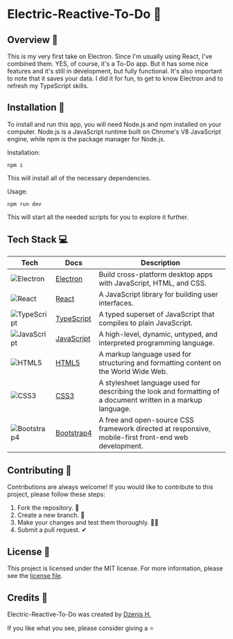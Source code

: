 ##

# Electric-Reactive-To-Do 📝

## Overview 📖
This is my very first take on Electron. Since I'm usually using React, I've combined them. YES, of course, it's a To-Do app. But it has some nice features and it's still in development, but fully functional. It's also important to note that it saves your data. I did it for fun, to get to know Electron and to refresh my TypeScript skills.

## Installation 💾
To install and run this app, you will need Node.js and npm installed on your computer. Node.js is a JavaScript runtime built on Chrome's V8 JavaScript engine, while npm is the package manager for Node.js.

Installation:
```
npm i
```
This will install all of the necessary dependencies.

Usage:
```
npm run dev
```
This will start all the needed scripts for you to explore it further.

## Tech Stack 💻

| Tech | Docs | Description |
| --- | --- | --- |
| ![Electron](https://img.shields.io/badge/-Electron-47848F?style=flat-square&logo=electron&logoColor=white) | [Electron](https://www.electronjs.org/docs) | Build cross-platform desktop apps with JavaScript, HTML, and CSS. |
| ![React](https://img.shields.io/badge/-React-61DAFB?style=flat-square&logo=react&logoColor=white) | [React](https://reactjs.org/docs/getting-started.html) | A JavaScript library for building user interfaces. |
| ![TypeScript](https://img.shields.io/badge/-TypeScript-3178C6?style=flat-square&logo=typescript&logoColor=white) | [TypeScript](https://www.typescriptlang.org/docs/) | A typed superset of JavaScript that compiles to plain JavaScript. |
| ![JavaScript](https://img.shields.io/badge/-JavaScript-F7DF1E?style=flat-square&logo=javascript&logoColor=black) | [JavaScript](https://developer.mozilla.org/en-US/docs/Web/JavaScript) | A high-level, dynamic, untyped, and interpreted programming language. |
| ![HTML5](https://img.shields.io/badge/-HTML5-E34F26?style=flat-square&logo=html5&logoColor=white) | [HTML5](https://developer.mozilla.org/en-US/docs/Web/Guide/HTML/HTML5) | A markup language used for structuring and formatting content on the World Wide Web. |
| ![CSS3](https://img.shields.io/badge/-CSS3-1572B6?style=flat-square&logo=css3&logoColor=white) | [CSS3](https://developer.mozilla.org/en-US/docs/Web/CSS) | A stylesheet language used for describing the look and formatting of a document written in a markup language. |
| ![Bootstrap4](https://img.shields.io/badge/-Bootstrap4-563D7C?style=flat-square&logo=bootstrap&logoColor=white) | [Bootstrap4](https://getbootstrap.com/docs/4.0/getting-started/introduction/) | A free and open-source CSS framework directed at responsive, mobile-first front-end web development. |

## Contributing 🤝
Contributions are always welcome! If you would like to contribute to this project, please follow these steps:
1. Fork the repository. 🍴
2. Create a new branch. 🌵
3. Make your changes and test them thoroughly. 👨‍💻
4. Submit a pull request. ✔

## License 📜
This project is licensed under the MIT license. For more information, please see the [license file](https://docs.google.com/document/d/11WK7tVoTFRMcWCuGZQCRWxEsDUEJ_6ArtfV-NjWcBCU/edit?usp=sharing).

## Credits 👏
Electric-Reactive-To-Do was created by [Dzenis H.](https://www.dzenis.tech)

If you like what you see, please consider giving a ⭐️
